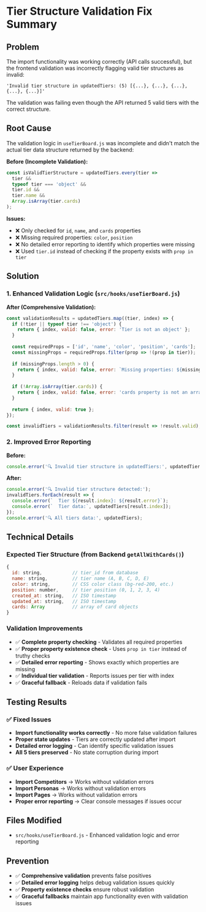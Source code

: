# Tier Structure Validation Fix Summary

## Problem
The import functionality was working correctly (API calls successful), but the frontend validation was incorrectly flagging valid tier structures as invalid:

```
'Invalid tier structure in updatedTiers: (5) [{...}, {...}, {...}, {...}, {...}]'
```

The validation was failing even though the API returned 5 valid tiers with the correct structure.

## Root Cause
The validation logic in `useTierBoard.js` was incomplete and didn't match the actual tier data structure returned by the backend:

**Before (Incomplete Validation):**
```javascript
const isValidTierStructure = updatedTiers.every(tier => 
  tier && 
  typeof tier === 'object' && 
  tier.id && 
  tier.name && 
  Array.isArray(tier.cards)
);
```

**Issues:**
- ❌ Only checked for `id`, `name`, and `cards` properties
- ❌ Missing required properties: `color`, `position`
- ❌ No detailed error reporting to identify which properties were missing
- ❌ Used `tier.id` instead of checking if the property exists with `prop in tier`

## Solution

### 1. Enhanced Validation Logic (`src/hooks/useTierBoard.js`)

**After (Comprehensive Validation):**
```javascript
const validationResults = updatedTiers.map((tier, index) => {
  if (!tier || typeof tier !== 'object') {
    return { index, valid: false, error: 'Tier is not an object' };
  }
  
  const requiredProps = ['id', 'name', 'color', 'position', 'cards'];
  const missingProps = requiredProps.filter(prop => !(prop in tier));
  
  if (missingProps.length > 0) {
    return { index, valid: false, error: `Missing properties: ${missingProps.join(', ')}` };
  }
  
  if (!Array.isArray(tier.cards)) {
    return { index, valid: false, error: 'cards property is not an array' };
  }
  
  return { index, valid: true };
});

const invalidTiers = validationResults.filter(result => !result.valid);
```

### 2. Improved Error Reporting

**Before:**
```javascript
console.error('🔍 Invalid tier structure in updatedTiers:', updatedTiers);
```

**After:**
```javascript
console.error('🔍 Invalid tier structure detected:');
invalidTiers.forEach(result => {
  console.error(`  Tier ${result.index}: ${result.error}`);
  console.error(`  Tier data:`, updatedTiers[result.index]);
});
console.error('🔍 All tiers data:', updatedTiers);
```

## Technical Details

### Expected Tier Structure (from Backend `getAllWithCards()`)
```javascript
{
  id: string,           // tier_id from database
  name: string,         // tier name (A, B, C, D, E)
  color: string,        // CSS color class (bg-red-200, etc.)
  position: number,     // tier position (0, 1, 2, 3, 4)
  created_at: string,   // ISO timestamp
  updated_at: string,   // ISO timestamp
  cards: Array          // array of card objects
}
```

### Validation Improvements
- ✅ **Complete property checking** - Validates all required properties
- ✅ **Proper property existence check** - Uses `prop in tier` instead of truthy checks
- ✅ **Detailed error reporting** - Shows exactly which properties are missing
- ✅ **Individual tier validation** - Reports issues per tier with index
- ✅ **Graceful fallback** - Reloads data if validation fails

## Testing Results

### ✅ Fixed Issues
- **Import functionality works correctly** - No more false validation failures
- **Proper state updates** - Tiers are correctly updated after import
- **Detailed error logging** - Can identify specific validation issues
- **All 5 tiers preserved** - No state corruption during import

### ✅ User Experience
- **Import Competitors** → Works without validation errors
- **Import Personas** → Works without validation errors  
- **Import Pages** → Works without validation errors
- **Proper error reporting** → Clear console messages if issues occur

## Files Modified
- `src/hooks/useTierBoard.js` - Enhanced validation logic and error reporting

## Prevention
- ✅ **Comprehensive validation** prevents false positives
- ✅ **Detailed error logging** helps debug validation issues quickly
- ✅ **Property existence checks** ensure robust validation
- ✅ **Graceful fallbacks** maintain app functionality even with validation issues 